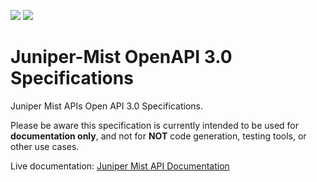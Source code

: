 <img src="https://img.shields.io/swagger/valid/3.0?specUrl=https%3A%2F%2Fraw.githubusercontent.com%2Ftmunzer%2FMist-OAS%2Fmain%2Fmist.openapi.yml"> <img src="https://img.shields.io/github/license/tmunzer/Mist-OAS">

# Juniper-Mist OpenAPI 3.0 Specifications

Juniper Mist APIs Open API 3.0 Specifications.

Please be aware this specification is currently intended to be used for **documentation only**, and not for **NOT** code generation, testing tools, or other use cases.

Live documentation: [Juniper Mist API Documentation](https://www.juniper.net/documentation/us/en/software/mist/api/http/getting-started/how-to-get-started)

